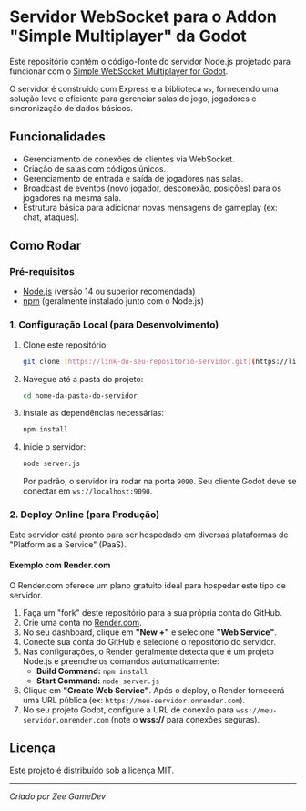 # Servidor WebSocket para o Addon "Simple Multiplayer" da Godot

Este repositório contém o código-fonte do servidor Node.js projetado para funcionar com o [Simple WebSocket Multiplayer for Godot](https://link-para-o-seu-addon-na-assetlib-ou-github).

O servidor é construído com Express e a biblioteca `ws`, fornecendo uma solução leve e eficiente para gerenciar salas de jogo, jogadores e sincronização de dados básicos.

## Funcionalidades

* Gerenciamento de conexões de clientes via WebSocket.
* Criação de salas com códigos únicos.
* Gerenciamento de entrada e saída de jogadores nas salas.
* Broadcast de eventos (novo jogador, desconexão, posições) para os jogadores na mesma sala.
* Estrutura básica para adicionar novas mensagens de gameplay (ex: chat, ataques).

## Como Rodar

### Pré-requisitos

* [Node.js](https://nodejs.org/) (versão 14 ou superior recomendada)
* [npm](https://www.npmjs.com/) (geralmente instalado junto com o Node.js)

### 1. Configuração Local (para Desenvolvimento)

1.  Clone este repositório:
    ```sh
    git clone [https://link-do-seu-repositorio-servidor.git](https://link-do-seu-repositorio-servidor.git)
    ```
2.  Navegue até a pasta do projeto:
    ```sh
    cd nome-da-pasta-do-servidor
    ```
3.  Instale as dependências necessárias:
    ```sh
    npm install
    ```
4.  Inicie o servidor:
    ```sh
    node server.js
    ```
    Por padrão, o servidor irá rodar na porta `9090`. Seu cliente Godot deve se conectar em `ws://localhost:9090`.

### 2. Deploy Online (para Produção)

Este servidor está pronto para ser hospedado em diversas plataformas de "Platform as a Service" (PaaS).

#### Exemplo com Render.com

O Render.com oferece um plano gratuito ideal para hospedar este tipo de servidor.

1.  Faça um "fork" deste repositório para a sua própria conta do GitHub.
2.  Crie uma conta no [Render.com](https://render.com/).
3.  No seu dashboard, clique em **"New +"** e selecione **"Web Service"**.
4.  Conecte sua conta do GitHub e selecione o repositório do servidor.
5.  Nas configurações, o Render geralmente detecta que é um projeto Node.js e preenche os comandos automaticamente:
    * **Build Command:** `npm install`
    * **Start Command:** `node server.js`
6.  Clique em **"Create Web Service"**. Após o deploy, o Render fornecerá uma URL pública (ex: `https://meu-servidor.onrender.com`).
7.  No seu projeto Godot, configure a URL de conexão para `wss://meu-servidor.onrender.com` (note o **wss://** para conexões seguras).

## Licença

Este projeto é distribuído sob a licença MIT.

---
*Criado por Zee GameDev*
